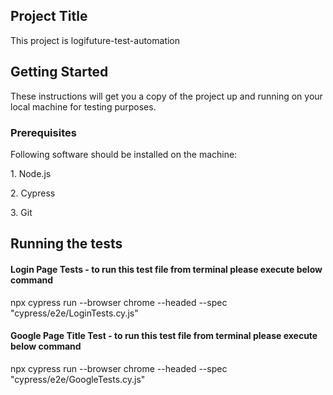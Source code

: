 <h2> Project Title </h2>
This project is logifuture-test-automation


<h2> Getting Started </h2>
These instructions will get you a copy of the project up and running on your local machine for testing purposes.

<h3> Prerequisites </h3>
Following software should be installed on the machine:</n>
<p> </p>
<p> 1. Node.js </p>
<p> 2. Cypress </p>
<p> 3. Git </p>



<h2> Running the tests </h2>

<h4> Login Page Tests - to run this test file from terminal please execute below command </h4>
npx cypress run --browser chrome --headed --spec  "cypress/e2e/LoginTests.cy.js"

<p> </p>


<h4> Google Page Title Test - to run this test file from terminal please execute below command </h4>

npx cypress run --browser chrome --headed --spec  "cypress/e2e/GoogleTests.cy.js"


